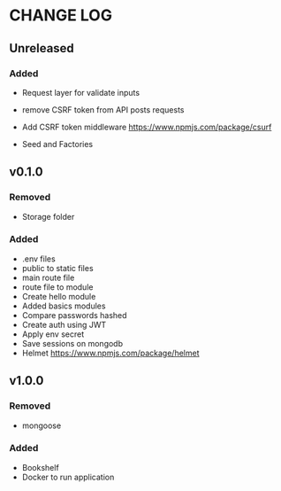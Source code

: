 # CHANGE LOG

## Unreleased

### Added
- Request layer for validate inputs

- remove CSRF token from API posts requests
- Add CSRF token middleware https://www.npmjs.com/package/csurf
- Seed and Factories

## v0.1.0
### Removed
- Storage folder

### Added
- .env files
- public to static files
- main route file
- route file to module
- Create hello module
- Added basics modules
- Compare passwords hashed
- Create auth using JWT
- Apply env secret
- Save sessions on mongodb
- Helmet https://www.npmjs.com/package/helmet

## v1.0.0
### Removed
- mongoose

### Added
- Bookshelf
- Docker to run application
